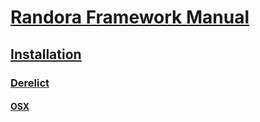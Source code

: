 # [Randora Framework Manual](/README.md)

## [Installation](/manual/installation/README.md)

### [Derelict](/manual/installation/derelict/README.md)

#### [OSX](/manual/installation/derelict/osx/README.md)


